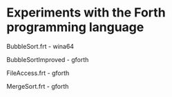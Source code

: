 # Experiments with the Forth programming language
BubbleSort.frt - wina64

BubbleSortImproved - gforth

FileAccess.frt - gforth

MergeSort.frt - gforth
